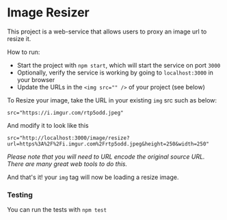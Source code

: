 # Image Resizer
This project is a web-service that allows users to proxy an image url to resize it.

How to run:
- Start the project with `npm start`, which will start the service on port `3000`
- Optionally, verify the service is working by going to `localhost:3000` in your browser
- Update the URLs in the `<img src="" />` of your project (see below)


To Resize your image, take the URL in your existing `img` src such as below:
```
src="https://i.imgur.com/rtp5odd.jpeg"
```

And modify it to look like this

```
src="http://localhost:3000/image/resize?url=https%3A%2F%2Fi.imgur.com%2Frtp5odd.jpeg&height=250&width=250"
```

*Please note that you will need to URL encode the original source URL. There are many great web tools to do this.*

And that's it! your `img` tag will now be loading a resize image.

### Testing
You can run the tests with `npm test`
